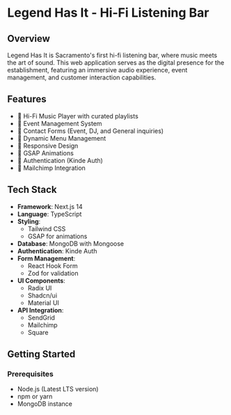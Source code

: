 # Legend Has It - Hi-Fi Listening Bar

## Overview
Legend Has It is Sacramento's first hi-fi listening bar, where music meets the art of sound. This web application serves as the digital presence for the establishment, featuring an immersive audio experience, event management, and customer interaction capabilities.

## Features
- 🎵 Hi-Fi Music Player with curated playlists
- 📅 Event Management System
- 💌 Contact Forms (Event, DJ, and General inquiries)
- 🍺 Dynamic Menu Management
- 📱 Responsive Design
- 🎨 GSAP Animations
- 🔐 Authentication (Kinde Auth)
- 📨 Mailchimp Integration

## Tech Stack
- **Framework**: Next.js 14
- **Language**: TypeScript
- **Styling**: 
  - Tailwind CSS
  - GSAP for animations
- **Database**: MongoDB with Mongoose
- **Authentication**: Kinde Auth
- **Form Management**: 
  - React Hook Form
  - Zod for validation
- **UI Components**:
  - Radix UI
  - Shadcn/ui
  - Material UI
- **API Integration**:
  - SendGrid
  - Mailchimp
  - Square

## Getting Started

### Prerequisites
- Node.js (Latest LTS version)
- npm or yarn
- MongoDB instance



